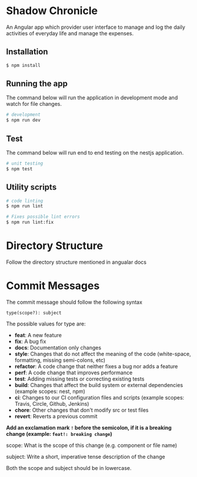 # Shadow Chronicle

An Angular app which provider user interface to manage and log the daily activities of everyday life and manage the expenses.

## Installation

```bash
$ npm install
```

## Running the app

The command below will run the application in development mode and watch for file changes.

```bash
# development
$ npm run dev
```

## Test

The command below will run end to end testing on the nestjs application.

```bash
# unit testing
$ npm test
```

## Utility scripts

```bash
# code linting
$ npm run lint

# Fixes possible lint errors
$ npm run lint:fix
```

# Directory Structure

Follow the directory structure mentioned in angualar docs

# Commit Messages

The commit message should follow the following syntax

    type(scope?): subject

The possible values for type are:

- **feat**: A new feature
- **fix**: A bug fix
- **docs**: Documentation only changes
- **style**: Changes that do not affect the meaning of the code (white-space, formatting, missing semi-colons, etc)
- **refactor**: A code change that neither fixes a bug nor adds a feature
- **perf**: A code change that improves performance
- **test**: Adding missing tests or correcting existing tests
- **build**: Changes that affect the build system or external dependencies (example scopes: nest, npm)
- **ci**: Changes to our CI configuration files and scripts (example scopes: Travis, Circle, Github, Jenkins)
- **chore**: Other changes that don't modify src or test files
- **revert**: Reverts a previous commit

**Add an exclamation mark `!` before the semicolon, if it is a breaking change (example: `feat!: breaking change`)**

scope: What is the scope of this change (e.g. component or file name)

subject: Write a short, imperative tense description of the change

Both the scope and subject should be in lowercase.
